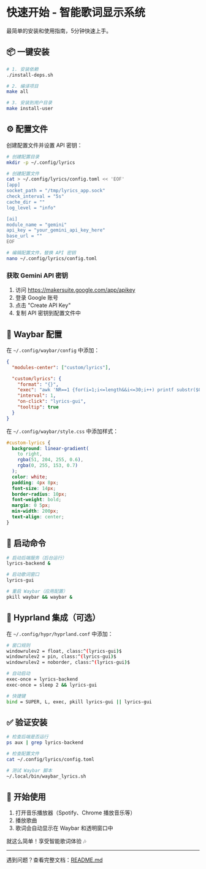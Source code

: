 # 快速开始 - 智能歌词显示系统

最简单的安装和使用指南，5分钟快速上手。

## 📦 一键安装

```bash
# 1. 安装依赖
./install-deps.sh

# 2. 编译项目
make all

# 3. 安装到用户目录
make install-user
```

## ⚙️ 配置文件

创建配置文件并设置 API 密钥：

```bash
# 创建配置目录
mkdir -p ~/.config/lyrics

# 创建配置文件
cat > ~/.config/lyrics/config.toml << 'EOF'
[app]
socket_path = "/tmp/lyrics_app.sock"
check_interval = "5s"
cache_dir = ""
log_level = "info"

[ai]
module_name = "gemini"
api_key = "your_gemini_api_key_here"
base_url = ""
EOF

# 编辑配置文件，替换 API 密钥
nano ~/.config/lyrics/config.toml
```

### 获取 Gemini API 密钥

1. 访问 https://makersuite.google.com/app/apikey
2. 登录 Google 账号
3. 点击 "Create API Key"
4. 复制 API 密钥到配置文件中

## 📱 Waybar 配置

在 `~/.config/waybar/config` 中添加：

```json
{
  "modules-center": ["custom/lyrics"],

  "custom/lyrics": {
    "format": "{}",
    "exec": "awk 'NR==1 {for(i=1;i<=length&&i<=30;i++) printf substr($0,i,1)}' /dev/shm/lyrics",
    "interval": 1,
    "on-click": "lyrics-gui",
    "tooltip": true
  }
}
```

在 `~/.config/waybar/style.css` 中添加样式：

```css
#custom-lyrics {
  background: linear-gradient(
    to right,
    rgba(51, 204, 255, 0.6),
    rgba(0, 255, 153, 0.7)
  );
  color: white;
  padding: 4px 8px;
  font-size: 14px;
  border-radius: 10px;
  font-weight: bold;
  margin: 0 5px;
  min-width: 200px;
  text-align: center;
}
```

## 🚀 启动命令

```bash
# 启动后端服务（后台运行）
lyrics-backend &

# 启动歌词窗口
lyrics-gui

# 重启 Waybar（应用配置）
pkill waybar && waybar &
```

## 🔧 Hyprland 集成（可选）

在 `~/.config/hypr/hyprland.conf` 中添加：

```bash
# 窗口规则
windowrulev2 = float, class:^(lyrics-gui)$
windowrulev2 = pin, class:^(lyrics-gui)$
windowrulev2 = noborder, class:^(lyrics-gui)$

# 自动启动
exec-once = lyrics-backend
exec-once = sleep 2 && lyrics-gui

# 快捷键
bind = SUPER, L, exec, pkill lyrics-gui || lyrics-gui
```

## ✅ 验证安装

```bash
# 检查后端是否运行
ps aux | grep lyrics-backend

# 检查配置文件
cat ~/.config/lyrics/config.toml

# 测试 Waybar 脚本
~/.local/bin/waybar_lyrics.sh
```

## 🎵 开始使用

1. 打开音乐播放器（Spotify、Chrome 播放音乐等）
2. 播放歌曲
3. 歌词会自动显示在 Waybar 和透明窗口中

就这么简单！享受智能歌词体验 🎶

---

遇到问题？查看完整文档：[README.md](README.md)
